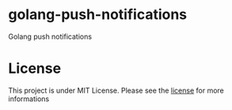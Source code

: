 # golang-push-notifications
Golang push notifications

# License

This project is under MIT License. Please see the [license](LICENSE) for more informations
